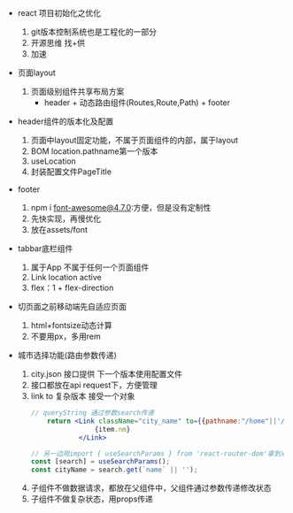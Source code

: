 - react 项目初始化之优化
    1. git版本控制系统也是工程化的一部分
    2. 开源思维 找+供
    3. 加速
- 页面layout
    1. 页面级别组件共享布局方案
        - header + 动态路由组件(Routes,Route,Path) + footer

- header组件的版本化及配置
    1. 页面中layout固定功能，不属于页面组件的内部，属于layout
    2. BOM location.pathname第一个版本
    3. useLocation
    4. 封装配置文件PageTitle

- footer
    1. npm i font-awesome@4.7.0:方便，但是没有定制性
    2. 先快实现，再慢优化
    3. 放在assets/font

- tabbar底栏组件
    1. 属于App 不属于任何一个页面组件
    2. Link location active 
    3. flex：1 + flex-direction

- 切页面之前移动端先自适应页面
    1. html+fontsize动态计算
    2. 不要用px，多用rem

- 城市选择功能(路由参数传递)
    1. city.json 接口提供 下一个版本使用配置文件
    2. 接口都放在api request下，方便管理
    3. link to 复杂版本 接受一个对象
        ```jsx
        // queryString 通过参数search传递
            return <Link className="city_name" to={{pathname:"/home"||'/',search:`name=${item.nm}`}} key={item.id}>
                        {item.nm}
                    </Link>

        // 另一边用import { useSearchParams } from 'react-router-dom'拿到对应的参数
        const [search] = useSearchParams();
        const cityName = search.get(`name` || '');
        ```
    4. 子组件不做数据请求，都放在父组件中，父组件通过参数传递修改状态
    5. 子组件不做复杂状态，用props传递